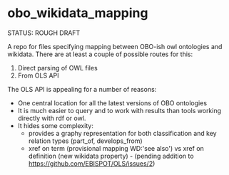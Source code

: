 # obo_wikidata_mapping

STATUS: ROUGH DRAFT

A repo for files specifying mapping between OBO-ish owl ontologies and wikidata.  There are at least a couple of possible routes for this:

1. Direct parsing of OWL files
2. From OLS API

The OLS API is appealing for a number of reasons:
 - One central location for all the latest versions of OBO ontologies
 - It is much easier to query and to work with results than tools working directly with rdf or owl.
 - It hides some complexity:
    - provides a graphy representation for both classification and key relation types (part\_of, develops\_from)
    - xref on term (provisional mapping WD:'see also') vs xref on definition (new wikidata property) - (pending addition to https://github.com/EBISPOT/OLS/issues/2)
